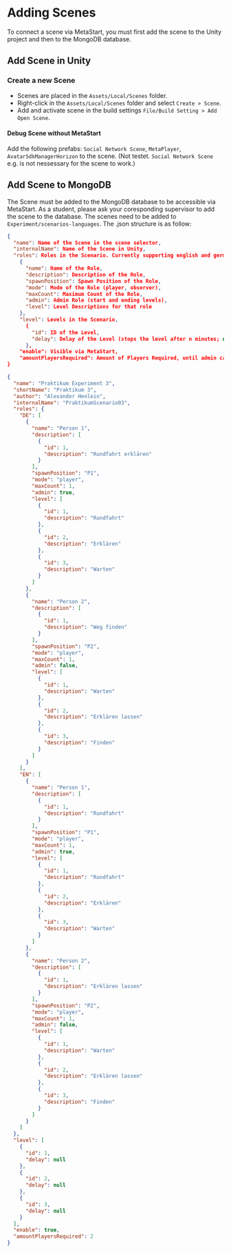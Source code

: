 # Adding Scenes
To connect a scene via MetaStart, 
you must first add the scene to the Unity project and then to the MongoDB database.

## Add Scene in Unity
### Create a new Scene
- Scenes are placed in the `Assets/Local/Scenes` folder. 
- Right-click in the `Assets/Local/Scenes` folder and select `Create > Scene`.
- Add and activate scene in the build settings `File/Build Setting > Add Open Scene`.

#### Debug Scene without MetaStart
Add the following prefabs: `Social Network Scene`, `MetaPlayer`, `AvatarSdkManagerHorizon` to the scene.
(Not testet. `Social Network Scene` e.g. is not nessessary for the scene to work.)

## Add Scene to MongoDB
The Scene must be added to the MongoDB database to be accessible via MetaStart.
As a student, please ask your coresponding supervisor to add the scene to the database.
The scenes need to be added to `Experiment/scenarios-languages`.
The .json structure is as follow:

``` json title="Parameter Explanation"
{
  "name": Name of the Scene in the scene selector,
  "internalName": Name of the Scene in Unity,
  "roles": Roles in the Scenario. Currently supporting english and german
    {
      "name": Name of the Role,
      "description": Description of the Role,
      "spawnPosition": Spawn Position of the Role,
      "mode": Mode of the Role (player, observer),
      "maxCount": Maximum Count of the Role,
      "admin": Admin Role (start and ending levels),
      "level": Level Descriptions for that role
    },
    "level": Levels in the Scenario,
      {
        "id": ID of the Level,
        "delay": Delay of the Level (stops the level after n minutes; null if no delay)
      },
    "enable": Visible via MetaStart,
    "amountPlayersRequired": Amount of Players Required, until admin can start the scenario
}
```

``` json title="Example Scene Entry"
{
  "name": "Praktikum Experiment 3",
  "shortName": "Praktikum 3",
  "author": "Alexander Henlein",
  "internalName": "PraktikumScenario03",
  "roles": {
    "DE": [
      {
        "name": "Person 1",
        "description": [
          {
            "id": 1,
            "description": "Rundfahrt erklären"
          }
        ],
        "spawnPosition": "P1",
        "mode": "player",
        "maxCount": 1,
        "admin": true,
        "level": [
          {
            "id": 1,
            "description": "Rundfahrt"
          },
          {
            "id": 2,
            "description": "Erklären"
          },
          {
            "id": 3,
            "description": "Warten"
          }
        ]
      },
      {
        "name": "Person 2",
        "description": [
          {
            "id": 1,
            "description": "Weg finden"
          }
        ],
        "spawnPosition": "P2",
        "mode": "player",
        "maxCount": 1,
        "admin": false,
        "level": [
          {
            "id": 1,
            "description": "Warten"
          },
          {
            "id": 2,
            "description": "Erklären lassen"
          },
          {
            "id": 3,
            "description": "Finden"
          }
        ]
      }
    ],
    "EN": [
      {
        "name": "Person 1",
        "description": [
          {
            "id": 1,
            "description": "Rundfahrt"
          }
        ],
        "spawnPosition": "P1",
        "mode": "player",
        "maxCount": 1,
        "admin": true,
        "level": [
          {
            "id": 1,
            "description": "Rundfahrt"
          },
          {
            "id": 2,
            "description": "Erklären"
          },
          {
            "id": 3,
            "description": "Warten"
          }
        ]
      },
      {
        "name": "Person 2",
        "description": [
          {
            "id": 1,
            "description": "Erklären lassen"
          }
        ],
        "spawnPosition": "P2",
        "mode": "player",
        "maxCount": 1,
        "admin": false,
        "level": [
          {
            "id": 1,
            "description": "Warten"
          },
          {
            "id": 2,
            "description": "Erklären lassen"
          },
          {
            "id": 3,
            "description": "Finden"
          }
        ]
      }
    ]
  },
  "level": [
    {
      "id": 1,
      "delay": null
    },
    {
      "id": 2,
      "delay": null
    },
    {
      "id": 3,
      "delay": null
    }
  ],
  "enable": true,
  "amountPlayersRequired": 2
}
```

